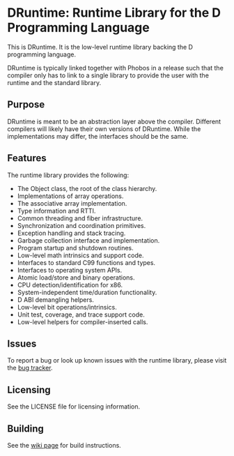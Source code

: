 DRuntime: Runtime Library for the D Programming Language
========================================================

This is DRuntime. It is the low-level runtime library
backing the D programming language.

DRuntime is typically linked together with Phobos in a
release such that the compiler only has to link to a
single library to provide the user with the runtime and
the standard library.

Purpose
-------

DRuntime is meant to be an abstraction layer above the
compiler. Different compilers will likely have their
own versions of DRuntime. While the implementations
may differ, the interfaces should be the same.

Features
--------

The runtime library provides the following:

* The Object class, the root of the class hierarchy.
* Implementations of array operations.
* The associative array implementation.
* Type information and RTTI.
* Common threading and fiber infrastructure.
* Synchronization and coordination primitives.
* Exception handling and stack tracing.
* Garbage collection interface and implementation.
* Program startup and shutdown routines.
* Low-level math intrinsics and support code.
* Interfaces to standard C99 functions and types.
* Interfaces to operating system APIs.
* Atomic load/store and binary operations.
* CPU detection/identification for x86.
* System-independent time/duration functionality.
* D ABI demangling helpers.
* Low-level bit operations/intrinsics.
* Unit test, coverage, and trace support code.
* Low-level helpers for compiler-inserted calls.

Issues
------

To report a bug or look up known issues with the runtime library, please visit
the [bug tracker](http://issues.dlang.org/).

Licensing
---------

See the LICENSE file for licensing information.

Building
--------

See the [wiki page](http://wiki.dlang.org/Building_DMD) for build instructions.
